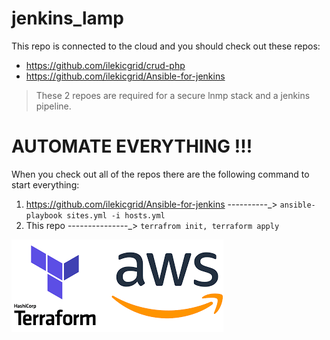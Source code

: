 # jenkins_lamp
This repo is connected to the cloud and you should check out these repos: 
* https://github.com/ilekicgrid/crud-php   
* https://github.com/ilekicgrid/Ansible-for-jenkins 

> These 2 repoes are required for a secure lnmp stack and a jenkins pipeline.

# **AUTOMATE EVERYTHING !!!**


When you check out all of the repos there are the following command to start everything:
1) https://github.com/ilekicgrid/Ansible-for-jenkins       ----------_> ``` ansible-playbook sites.yml -i hosts.yml ```
2) This repo       ---------------_>     ``` terrafrom init, terraform apply ```


![Terraform and aws!](/images/tf-aws.png)
